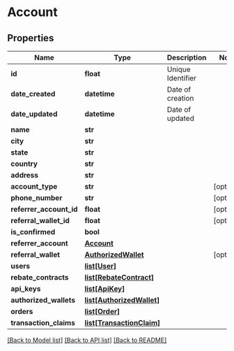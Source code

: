 # Account

## Properties
Name | Type | Description | Notes
------------ | ------------- | ------------- | -------------
**id** | **float** | Unique Identifier | 
**date_created** | **datetime** | Date of creation | 
**date_updated** | **datetime** | Date of updated | 
**name** | **str** |  | 
**city** | **str** |  | 
**state** | **str** |  | 
**country** | **str** |  | 
**address** | **str** |  | 
**account_type** | **str** |  | [optional] 
**phone_number** | **str** |  | [optional] 
**referrer_account_id** | **float** |  | [optional] 
**referral_wallet_id** | **float** |  | [optional] 
**is_confirmed** | **bool** |  | 
**referrer_account** | [**Account**](Account.md) |  | 
**referral_wallet** | [**AuthorizedWallet**](AuthorizedWallet.md) |  | [optional] 
**users** | [**list[User]**](User.md) |  | 
**rebate_contracts** | [**list[RebateContract]**](RebateContract.md) |  | 
**api_keys** | [**list[ApiKey]**](ApiKey.md) |  | 
**authorized_wallets** | [**list[AuthorizedWallet]**](AuthorizedWallet.md) |  | 
**orders** | [**list[Order]**](Order.md) |  | 
**transaction_claims** | [**list[TransactionClaim]**](TransactionClaim.md) |  | 

[[Back to Model list]](../README.md#documentation-for-models) [[Back to API list]](../README.md#documentation-for-api-endpoints) [[Back to README]](../README.md)


